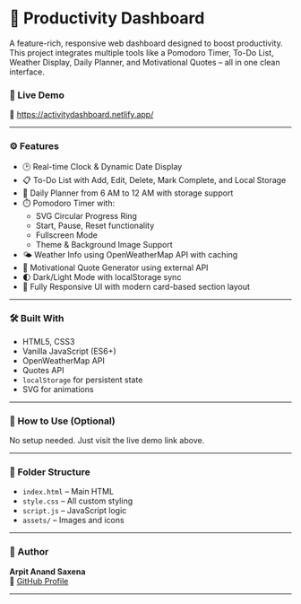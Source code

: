 # 🧠 Productivity Dashboard

A feature-rich, responsive web dashboard designed to boost productivity. This project integrates multiple tools like a Pomodoro Timer, To-Do List, Weather Display, Daily Planner, and Motivational Quotes – all in one clean interface.

### 🚀 Live Demo
🔗 https://activitydashboard.netlify.app/

---

### ⚙️ Features

- 🕑 Real-time Clock & Dynamic Date Display
- 📋 To-Do List with Add, Edit, Delete, Mark Complete, and Local Storage
- 📅 Daily Planner from 6 AM to 12 AM with storage support
- ⏱️ Pomodoro Timer with:
  - SVG Circular Progress Ring
  - Start, Pause, Reset functionality
  - Fullscreen Mode
  - Theme & Background Image Support
- 🌤️ Weather Info using OpenWeatherMap API with caching
- 💬 Motivational Quote Generator using external API
- 🌓 Dark/Light Mode with localStorage sync
- 📱 Fully Responsive UI with modern card-based section layout

---

### 🛠️ Built With

- HTML5, CSS3
- Vanilla JavaScript (ES6+)
- OpenWeatherMap API
- Quotes API
- `localStorage` for persistent state
- SVG for animations

---

### 🧰 How to Use (Optional)

No setup needed. Just visit the live demo link above.

---



### 📁 Folder Structure

- `index.html` – Main HTML
- `style.css` – All custom styling
- `script.js` – JavaScript logic
- `assets/` – Images and icons

---

### 🙌 Author

**Arpit Anand Saxena**  
🔗 [GitHub Profile](https://github.com/ArpitAnandSaxena)

---

